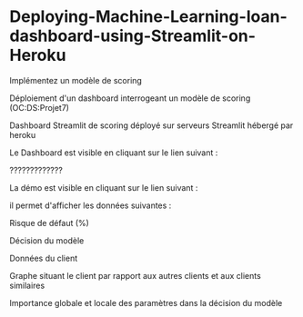 # Deploying-Machine-Learning-loan-dashboard-using-Streamlit-on-Heroku
Implémentez un modèle de scoring

Déploiement d'un dashboard interrogeant un modèle de scoring (OC:DS:Projet7)

Dashboard Streamlit de scoring déployé sur serveurs Streamlit hébergé par heroku

Le Dashboard est visible en cliquant sur le lien suivant :

?????????????

La démo est visible en cliquant sur le lien suivant :


il permet d'afficher les données suivantes :

Risque de défaut (%)

Décision du modèle

Données du client

Graphe situant le client par rapport aux autres clients et aux clients similaires

Importance globale et locale des paramètres dans la décision du modèle
